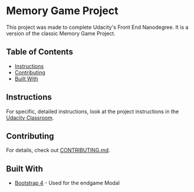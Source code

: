 # Memory Game Project

This project was made to complete Udacity's Front End Nanodegree. It is a version of the classic Memory Game Project.

## Table of Contents

* [Instructions](#instructions)
* [Contributing](#contributing)
* [Built With](#builtwith)

## Instructions

For specific, detailed instructions, look at the project instructions in the [Udacity Classroom](https://classroom.udacity.com/me).

## Contributing

For details, check out [CONTRIBUTING.md](CONTRIBUTING.md).

## Built With

* [Bootstrap 4](https://getbootstrap.com/docs/4.1/getting-started/introduction/) - Used for the endgame Modal